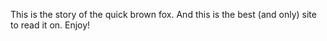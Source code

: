   This is the story of the quick brown fox. And this is the best (and only) site to read it on. Enjoy!
